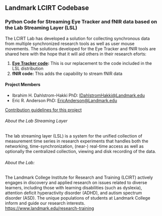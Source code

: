 ## Landmark LCIRT Codebase ##
### Python Code for Streaming Eye Tracker and fNIR data based on the Lab Streaming Layer (LSL) ###

The LCIRT Lab has developed a solution for collecting synchronous data from multiple synchronized research tools as well as user mouse movements. The solutions developed for the Eye Tracker and fNIR tools are shared here with the hope that it will aid others in their research eforts:

  1. **[Eye Tracker code](/LCIRT_fNIR_LSL.py):** This is our replacement to the code included in the LSL distribution
  2. **fNIR code:** This adds the capability to stream fNIR data

#### Project Members ####
  + Ibrahim H. Dahlstrom-Hakki PhD: <IDahlstromHakki@Landmark.edu>
  + Eric R. Anderson PhD: <EricAnderson@Landmark.edu>

[Contribution guidelines for this project](/LCIRT_fNIR_LSL.py)

###### About the Lab Streaming Layer
The lab streaming layer (LSL) is a system for the unified collection of measurement time series in research experiments 
that handles both the networking, time-synchronization, (near-) real-time access as well as optionally the centralized collection, 
viewing and disk recording of the data.

###### About the Lab:
The Landmark College Institute for Research and Training (LCIRT) actively engages in discovery and applied research on 
issues related to diverse learners, including those with learning disabilities (such as dyslexia), attention deficit 
hyperactivity disorder (ADHD), and autism spectrum disorder (ASD). The unique populations of students at Landmark College 
inform and guide our research interests. https://www.landmark.edu/research-training
